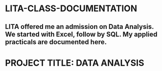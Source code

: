# LITA-CLASS-DOCUMENTATION
## LITA offered me an admission on Data Analysis. We started with Excel, follow by SQL. My applied practicals are documented here.
# PROJECT TITLE: DATA ANALYSIS
